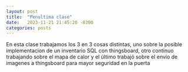 ```yaml
---
layout: post
title:  "Penultima clase"
date:   2023-11-21 21:45:20 -0300
categories: posts
---
```




En esta clase trabajamos los 3 en 3 cosas distintas, uno sobre la posible implementacion de un inventario SQL con thingsboard, otro continuo trabajando sobre el mapa de calor y el 
último trabajó sobre el envío de imagenes a thingsboard para mayor seguridad en la puerta

